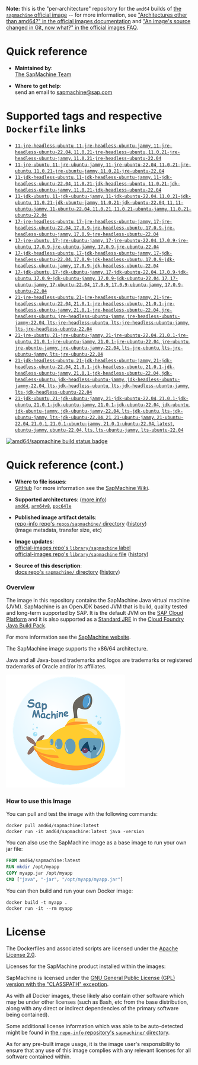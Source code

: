 <!--

********************************************************************************

WARNING:

    DO NOT EDIT "sapmachine/README.md"

    IT IS AUTO-GENERATED

    (from the other files in "sapmachine/" combined with a set of templates)

********************************************************************************

-->

**Note:** this is the "per-architecture" repository for the `amd64` builds of [the `sapmachine` official image](https://hub.docker.com/_/sapmachine) -- for more information, see ["Architectures other than amd64?" in the official images documentation](https://github.com/docker-library/official-images#architectures-other-than-amd64) and ["An image's source changed in Git, now what?" in the official images FAQ](https://github.com/docker-library/faq#an-images-source-changed-in-git-now-what).

# Quick reference

-	**Maintained by**:  
	[The SapMachine Team](https://github.com/SAP/SapMachine)

-	**Where to get help**:  
	send an email to sapmachine@sap.com

# Supported tags and respective `Dockerfile` links

-	[`11-jre-headless-ubuntu`, `11-jre-headless-ubuntu-jammy`, `11-jre-headless-ubuntu-22.04`, `11.0.21-jre-headless-ubuntu`, `11.0.21-jre-headless-ubuntu-jammy`, `11.0.21-jre-headless-ubuntu-22.04`](https://github.com/SAP/SapMachine-infrastructure/blob/f85d04d3ea43c50dd1bc1db261be249dee1e6464/dockerfiles/official/11/ubuntu/jre-headless/Dockerfile)
-	[`11-jre-ubuntu`, `11-jre-ubuntu-jammy`, `11-jre-ubuntu-22.04`, `11.0.21-jre-ubuntu`, `11.0.21-jre-ubuntu-jammy`, `11.0.21-jre-ubuntu-22.04`](https://github.com/SAP/SapMachine-infrastructure/blob/f85d04d3ea43c50dd1bc1db261be249dee1e6464/dockerfiles/official/11/ubuntu/jre/Dockerfile)
-	[`11-jdk-headless-ubuntu`, `11-jdk-headless-ubuntu-jammy`, `11-jdk-headless-ubuntu-22.04`, `11.0.21-jdk-headless-ubuntu`, `11.0.21-jdk-headless-ubuntu-jammy`, `11.0.21-jdk-headless-ubuntu-22.04`](https://github.com/SAP/SapMachine-infrastructure/blob/f85d04d3ea43c50dd1bc1db261be249dee1e6464/dockerfiles/official/11/ubuntu/jdk-headless/Dockerfile)
-	[`11-jdk-ubuntu`, `11-jdk-ubuntu-jammy`, `11-jdk-ubuntu-22.04`, `11.0.21-jdk-ubuntu`, `11.0.21-jdk-ubuntu-jammy`, `11.0.21-jdk-ubuntu-22.04`, `11`, `11-ubuntu-jammy`, `11-ubuntu-22.04`, `11.0.21`, `11.0.21-ubuntu-jammy`, `11.0.21-ubuntu-22.04`](https://github.com/SAP/SapMachine-infrastructure/blob/f85d04d3ea43c50dd1bc1db261be249dee1e6464/dockerfiles/official/11/ubuntu/jdk/Dockerfile)
-	[`17-jre-headless-ubuntu`, `17-jre-headless-ubuntu-jammy`, `17-jre-headless-ubuntu-22.04`, `17.0.9-jre-headless-ubuntu`, `17.0.9-jre-headless-ubuntu-jammy`, `17.0.9-jre-headless-ubuntu-22.04`](https://github.com/SAP/SapMachine-infrastructure/blob/eb4c15faebbc9b6faba22c7ece6c2c0c83480768/dockerfiles/official/17/ubuntu/jre-headless/Dockerfile)
-	[`17-jre-ubuntu`, `17-jre-ubuntu-jammy`, `17-jre-ubuntu-22.04`, `17.0.9-jre-ubuntu`, `17.0.9-jre-ubuntu-jammy`, `17.0.9-jre-ubuntu-22.04`](https://github.com/SAP/SapMachine-infrastructure/blob/eb4c15faebbc9b6faba22c7ece6c2c0c83480768/dockerfiles/official/17/ubuntu/jre/Dockerfile)
-	[`17-jdk-headless-ubuntu`, `17-jdk-headless-ubuntu-jammy`, `17-jdk-headless-ubuntu-22.04`, `17.0.9-jdk-headless-ubuntu`, `17.0.9-jdk-headless-ubuntu-jammy`, `17.0.9-jdk-headless-ubuntu-22.04`](https://github.com/SAP/SapMachine-infrastructure/blob/eb4c15faebbc9b6faba22c7ece6c2c0c83480768/dockerfiles/official/17/ubuntu/jdk-headless/Dockerfile)
-	[`17-jdk-ubuntu`, `17-jdk-ubuntu-jammy`, `17-jdk-ubuntu-22.04`, `17.0.9-jdk-ubuntu`, `17.0.9-jdk-ubuntu-jammy`, `17.0.9-jdk-ubuntu-22.04`, `17`, `17-ubuntu-jammy`, `17-ubuntu-22.04`, `17.0.9`, `17.0.9-ubuntu-jammy`, `17.0.9-ubuntu-22.04`](https://github.com/SAP/SapMachine-infrastructure/blob/eb4c15faebbc9b6faba22c7ece6c2c0c83480768/dockerfiles/official/17/ubuntu/jdk/Dockerfile)
-	[`21-jre-headless-ubuntu`, `21-jre-headless-ubuntu-jammy`, `21-jre-headless-ubuntu-22.04`, `21.0.1-jre-headless-ubuntu`, `21.0.1-jre-headless-ubuntu-jammy`, `21.0.1-jre-headless-ubuntu-22.04`, `jre-headless-ubuntu`, `jre-headless-ubuntu-jammy`, `jre-headless-ubuntu-jammy-22.04`, `lts-jre-headless-ubuntu`, `lts-jre-headless-ubuntu-jammy`, `lts-jre-headless-ubuntu-22.04`](https://github.com/SAP/SapMachine-infrastructure/blob/6331a3cfdcab77387d42beff859547d31b281ca7/dockerfiles/official/21/ubuntu/jre-headless/Dockerfile)
-	[`21-jre-ubuntu`, `21-jre-ubuntu-jammy`, `21-jre-ubuntu-22.04`, `21.0.1-jre-ubuntu`, `21.0.1-jre-ubuntu-jammy`, `21.0.1-jre-ubuntu-22.04`, `jre-ubuntu`, `jre-ubuntu-jammy`, `jre-ubuntu-jammy-22.04`, `lts-jre-ubuntu`, `lts-jre-ubuntu-jammy`, `lts-jre-ubuntu-22.04`](https://github.com/SAP/SapMachine-infrastructure/blob/6331a3cfdcab77387d42beff859547d31b281ca7/dockerfiles/official/21/ubuntu/jre/Dockerfile)
-	[`21-jdk-headless-ubuntu`, `21-jdk-headless-ubuntu-jammy`, `21-jdk-headless-ubuntu-22.04`, `21.0.1-jdk-headless-ubuntu`, `21.0.1-jdk-headless-ubuntu-jammy`, `21.0.1-jdk-headless-ubuntu-22.04`, `jdk-headless-ubuntu`, `jdk-headless-ubuntu-jammy`, `jdk-headless-ubuntu-jammy-22.04`, `lts-jdk-headless-ubuntu`, `lts-jdk-headless-ubuntu-jammy`, `lts-jdk-headless-ubuntu-22.04`](https://github.com/SAP/SapMachine-infrastructure/blob/6331a3cfdcab77387d42beff859547d31b281ca7/dockerfiles/official/21/ubuntu/jdk-headless/Dockerfile)
-	[`21-jdk-ubuntu`, `21-jdk-ubuntu-jammy`, `21-jdk-ubuntu-22.04`, `21.0.1-jdk-ubuntu`, `21.0.1-jdk-ubuntu-jammy`, `21.0.1-jdk-ubuntu-22.04`, `jdk-ubuntu`, `jdk-ubuntu-jammy`, `jdk-ubuntu-jammy-22.04`, `lts-jdk-ubuntu`, `lts-jdk-ubuntu-jammy`, `lts-jdk-ubuntu-22.04`, `21`, `21-ubuntu-jammy`, `21-ubuntu-22.04`, `21.0.1`, `21.0.1-ubuntu-jammy`, `21.0.1-ubuntu-22.04`, `latest`, `ubuntu-jammy`, `ubuntu-22.04`, `lts`, `lts-ubuntu-jammy`, `lts-ubuntu-22.04`](https://github.com/SAP/SapMachine-infrastructure/blob/6331a3cfdcab77387d42beff859547d31b281ca7/dockerfiles/official/21/ubuntu/jdk/Dockerfile)

[![amd64/sapmachine build status badge](https://img.shields.io/jenkins/s/https/doi-janky.infosiftr.net/job/multiarch/job/amd64/job/sapmachine.svg?label=amd64/sapmachine%20%20build%20job)](https://doi-janky.infosiftr.net/job/multiarch/job/amd64/job/sapmachine/)

# Quick reference (cont.)

-	**Where to file issues**:  
	[GitHub](https://github.com/SAP/SapMachine/issues) For more information see the [SapMachine Wiki](https://github.com/SAP/SapMachine/wiki).

-	**Supported architectures**: ([more info](https://github.com/docker-library/official-images#architectures-other-than-amd64))  
	[`amd64`](https://hub.docker.com/r/amd64/sapmachine/), [`arm64v8`](https://hub.docker.com/r/arm64v8/sapmachine/), [`ppc64le`](https://hub.docker.com/r/ppc64le/sapmachine/)

-	**Published image artifact details**:  
	[repo-info repo's `repos/sapmachine/` directory](https://github.com/docker-library/repo-info/blob/master/repos/sapmachine) ([history](https://github.com/docker-library/repo-info/commits/master/repos/sapmachine))  
	(image metadata, transfer size, etc)

-	**Image updates**:  
	[official-images repo's `library/sapmachine` label](https://github.com/docker-library/official-images/issues?q=label%3Alibrary%2Fsapmachine)  
	[official-images repo's `library/sapmachine` file](https://github.com/docker-library/official-images/blob/master/library/sapmachine) ([history](https://github.com/docker-library/official-images/commits/master/library/sapmachine))

-	**Source of this description**:  
	[docs repo's `sapmachine/` directory](https://github.com/docker-library/docs/tree/master/sapmachine) ([history](https://github.com/docker-library/docs/commits/master/sapmachine))

### Overview

The image in this repository contains the SapMachine Java virtual machine (JVM). SapMachine is an OpenJDK based JVM that is build, quality tested and long-term supported by SAP. It is the default JVM on the [SAP Cloud Platform](https://cloudplatform.sap.com/index.html) and it is also supported as a [Standard JRE](https://github.com/cloudfoundry/java-buildpack/blob/master/docs/jre-sap_machine_jre.md) in the [Cloud Foundry Java Build Pack](https://github.com/cloudfoundry/java-buildpack).

For more information see the [SapMachine website](https://sapmachine.io).

The SapMachine image supports the x86/64 architecture.

Java and all Java-based trademarks and logos are trademarks or registered trademarks of Oracle and/or its affiliates.

![logo](https://raw.githubusercontent.com/docker-library/docs/7ce76bc750f7a81f6a6eab30a93deb061c4be75e/sapmachine/logo.png)

### How to use this Image

You can pull and test the image with the following commands:

```console
docker pull amd64/sapmachine:latest
docker run -it amd64/sapmachine:latest java -version
```

You can also use the SapMachine image as a base image to run your own jar file:

```dockerfile
FROM amd64/sapmachine:latest
RUN mkdir /opt/myapp
COPY myapp.jar /opt/myapp
CMD ["java", "-jar", "/opt/myapp/myapp.jar"]
```

You can then build and run your own Docker image:

```console
docker build -t myapp .
docker run -it --rm myapp
```

# License

The Dockerfiles and associated scripts are licensed under the [Apache License 2.0](http://www.apache.org/licenses/LICENSE-2.0.html).

Licenses for the SapMachine product installed within the images:

SapMachine is licensed under the [GNU General Public License (GPL) version with the "CLASSPATH" exception](https://github.com/SAP/SapMachine/blob/sapmachine/LICENSE).

As with all Docker images, these likely also contain other software which may be under other licenses (such as Bash, etc from the base distribution, along with any direct or indirect dependencies of the primary software being contained).

Some additional license information which was able to be auto-detected might be found in [the `repo-info` repository's `sapmachine/` directory](https://github.com/docker-library/repo-info/tree/master/repos/sapmachine).

As for any pre-built image usage, it is the image user's responsibility to ensure that any use of this image complies with any relevant licenses for all software contained within.
